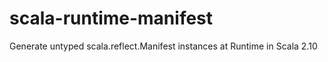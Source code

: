 # scala-runtime-manifest

Generate untyped scala.reflect.Manifest instances at Runtime in Scala 2.10
